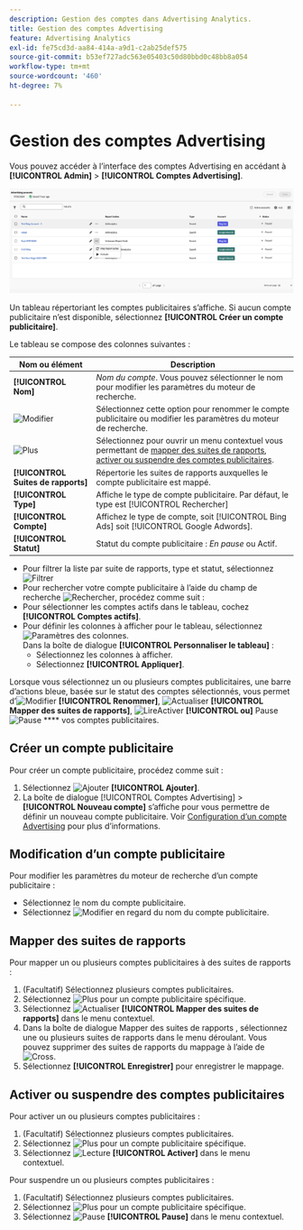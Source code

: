 ```yaml
---
description: Gestion des comptes dans Advertising Analytics.
title: Gestion des comptes Advertising
feature: Advertising Analytics
exl-id: fe75cd3d-aa84-414a-a9d1-c2ab25def575
source-git-commit: b53ef727adc563e05403c50d80bbd0c48bb8a054
workflow-type: tm+mt
source-wordcount: '460'
ht-degree: 7%

---
```


# Gestion des comptes Advertising

Vous pouvez accéder à l’interface des comptes Advertising en accédant à **[!UICONTROL Admin]** > **[!UICONTROL Comptes Advertising]**.

![Comptes Advertising](assets/manage-ad-accounts.png)

Un tableau répertoriant les comptes publicitaires s’affiche. Si aucun compte publicitaire n’est disponible, sélectionnez **[!UICONTROL Créer un compte publicitaire]**.

Le tableau se compose des colonnes suivantes :

| Nom ou élément | Description |
|---|---|
| **[!UICONTROL Nom]** | *Nom du compte*. Vous pouvez sélectionner le nom pour modifier les paramètres du moteur de recherche. |
| ![Modifier](https://spectrum.adobe.com/static/icons/workflow_18/Smock_Edit_18_N.svg) | Sélectionnez cette option pour renommer le compte publicitaire ou modifier les paramètres du moteur de recherche. |
| ![Plus](https://spectrum.adobe.com/static/icons/workflow_18/Smock_More_18_N.svg) | Sélectionnez pour ouvrir un menu contextuel vous permettant de [mapper des suites de rapports](#map-reporting-suites), [activer ou suspendre des comptes publicitaires](#activate-or-pause-advertising-accounts). |
| **[!UICONTROL Suites de rapports]** | Répertorie les suites de rapports auxquelles le compte publicitaire est mappé. |
| **[!UICONTROL Type]** | Affiche le type de compte publicitaire. Par défaut, le type est [!UICONTROL Rechercher] |
| **[!UICONTROL Compte]** | Affichez le type de compte, soit [!UICONTROL Bing Ads] soit [!UICONTROL Google Adwords]. |
| **[!UICONTROL Statut]** | Statut du compte publicitaire : *En pause* ou Actif. |


- Pour filtrer la liste par suite de rapports, type et statut, sélectionnez ![ Filtrer ](https://spectrum.adobe.com/static/icons/workflow_18/Smock_Filter_18_N.svg)
- Pour rechercher votre compte publicitaire à l’aide du champ de recherche ![Rechercher](https://spectrum.adobe.com/static/icons/workflow_18/Smock_Search_18_N.svg), procédez comme suit :
- Pour sélectionner les comptes actifs dans le tableau, cochez **[!UICONTROL Comptes actifs]**.
- Pour définir les colonnes à afficher pour le tableau, sélectionnez ![Paramètres des colonnes](https://spectrum.adobe.com/static/icons/workflow_18/Smock_ColumnSettings_18_N.svg). <br/>Dans la boîte de dialogue **[!UICONTROL Personnaliser le tableau]** :
   - Sélectionnez les colonnes à afficher.
   - Sélectionnez **[!UICONTROL Appliquer]**.

Lorsque vous sélectionnez un ou plusieurs comptes publicitaires, une barre d’actions bleue, basée sur le statut des comptes sélectionnés, vous permet d’![Modifier](https://spectrum.adobe.com/static/icons/workflow_18/Smock_Edit_18_N.svg) **[!UICONTROL Renommer]**, ![Actualiser](https://spectrum.adobe.com/static/icons/workflow_18/Smock_Refresh_18_N.svg) **[!UICONTROL Mapper des suites de rapports]**, ![Lire](https://spectrum.adobe.com/static/icons/workflow_18/Smock_Play_18_N.svg)Activer **[!UICONTROL ou]** Pause![Pause](https://spectrum.adobe.com/static/icons/workflow_18/Smock_Pause_18_N.svg) **** vos comptes publicitaires.

## Créer un compte publicitaire

Pour créer un compte publicitaire, procédez comme suit :

1. Sélectionnez ![Ajouter](https://spectrum.adobe.com/static/icons/workflow_18/Smock_AddCircle_18_N.svg) **[!UICONTROL Ajouter]**.
1. La boîte de dialogue [!UICONTROL Comptes Advertising] > **[!UICONTROL Nouveau compte]** s’affiche pour vous permettre de définir un nouveau compte publicitaire. Voir [Configuration d’un compte Advertising](aa-create-ad-account.md) pour plus d’informations.


## Modification d’un compte publicitaire

Pour modifier les paramètres du moteur de recherche d’un compte publicitaire :

- Sélectionnez le nom du compte publicitaire.
- Sélectionnez ![Modifier](https://spectrum.adobe.com/static/icons/workflow_18/Smock_Edit_18_N.svg) en regard du nom du compte publicitaire.

## Mapper des suites de rapports

Pour mapper un ou plusieurs comptes publicitaires à des suites de rapports :

1. (Facultatif) Sélectionnez plusieurs comptes publicitaires.
1. Sélectionnez ![Plus](https://spectrum.adobe.com/static/icons/workflow_18/Smock_More_18_N.svg) pour un compte publicitaire spécifique.
1. Sélectionnez ![Actualiser](https://spectrum.adobe.com/static/icons/workflow_18/Smock_Refresh_18_N.svg) **[!UICONTROL Mapper des suites de rapports]** dans le menu contextuel.
1. Dans la boîte de dialogue Mapper des suites de rapports , sélectionnez une ou plusieurs suites de rapports dans le menu déroulant. Vous pouvez supprimer des suites de rapports du mappage à l’aide de ![Cross](https://spectrum.adobe.com/static/icons/ui_18/CrossSize400.svg).
1. Sélectionnez **[!UICONTROL Enregistrer]** pour enregistrer le mappage.


## Activer ou suspendre des comptes publicitaires

Pour activer un ou plusieurs comptes publicitaires :

1. (Facultatif) Sélectionnez plusieurs comptes publicitaires.
1. Sélectionnez ![Plus](https://spectrum.adobe.com/static/icons/workflow_18/Smock_More_18_N.svg) pour un compte publicitaire spécifique.
1. Sélectionnez ![Lecture](https://spectrum.adobe.com/static/icons/workflow_18/Smock_Play_18_N.svg) **[!UICONTROL Activer]** dans le menu contextuel.

Pour suspendre un ou plusieurs comptes publicitaires :

1. (Facultatif) Sélectionnez plusieurs comptes publicitaires.
1. Sélectionnez ![Plus](https://spectrum.adobe.com/static/icons/workflow_18/Smock_More_18_N.svg) pour un compte publicitaire spécifique.
1. Sélectionnez ![ Pause ](https://spectrum.adobe.com/static/icons/workflow_18/Smock_Pause_18_N.svg) **[!UICONTROL Pause]** dans le menu contextuel.

